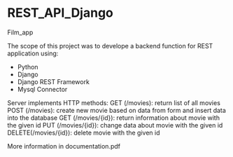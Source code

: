 # REST_API_Django
Film_app

The scope of this project was to develope a backend function for REST application using:
- Python
- Django
- Django REST Framework
- Mysql Connector

Server implements HTTP methods:
GET (/movies): return list of all movies
POST (/movies): create new movie based on data from form and insert data into the database
GET (/movies/{id}): return information about movie with the given id
PUT (/movies/{id}): change data about movie with the given id
DELETE(/movies/{id}): delete movie with the given id

More information in documentation.pdf

